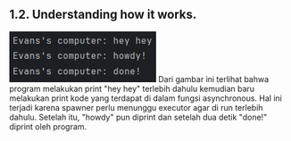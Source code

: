 ## 1.2. Understanding how it works.
![1.2](img/1.2.png)
Dari gambar ini terlihat bahwa program melakukan print "hey hey" terlebih dahulu kemudian baru melakukan print kode yang terdapat di dalam fungsi asynchronous. Hal ini terjadi karena spawner perlu menunggu executor agar di run terlebih dahulu. Setelah itu, "howdy" pun diprint dan setelah dua detik "done!" diprint oleh program.
